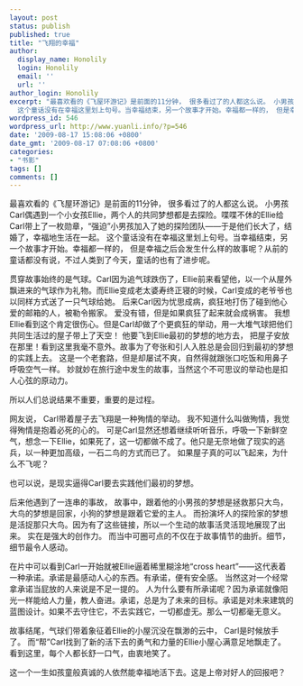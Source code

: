 ```yaml
---
layout: post
status: publish
published: true
title: "飞翔的幸福"
author:
  display_name: Honolily
  login: Honolily
  email: ''
  url: ''
author_login: Honolily
excerpt: "最喜欢看的《飞屋环游记》是前面的11分钟， 很多看过了的人都这么说。 小男孩Carl偶遇到一个小女孩Ellie，两个人的共同梦想都是去探险。喋喋不休的Ellie给Carl带上了一枚勋章，&ldquo;强迫&rdquo;小男孩加入了她的探险团队&mdash;&mdash;于是他们长大了，结婚了，幸福地生活在一起。
  这个童话没有在幸福这里划上句号。当幸福结束，另一个故事才开始。幸福都一样的， 但是幸福之后会发生什么样的故事呢？从前的童话都没有说，不过人类到了今天，童话的也有了进步呢。"
wordpress_id: 546
wordpress_url: http://www.yuanli.info/?p=546
date: '2009-08-17 15:08:06 +0800'
date_gmt: '2009-08-17 07:08:06 +0800'
categories:
- "书影"
tags: []
comments: []
---
```

<p>最喜欢看的《飞屋环游记》是前面的11分钟， 很多看过了的人都这么说。 小男孩Carl偶遇到一个小女孩Ellie，两个人的共同梦想都是去探险。喋喋不休的Ellie给Carl带上了一枚勋章，&ldquo;强迫&rdquo;小男孩加入了她的探险团队&mdash;&mdash;于是他们长大了，结婚了，幸福地生活在一起。 这个童话没有在幸福这里划上句号。当幸福结束，另一个故事才开始。幸福都一样的， 但是幸福之后会发生什么样的故事呢？从前的童话都没有说，不过人类到了今天，童话的也有了进步呢。<a id="more"></a><a id="more-546"></a> </p>
<p>贯穿故事始终的是气球。Carl因为追气球跌伤了，Ellie前来看望他，以一个从屋外飘进来的气球作为礼物。而Ellie变成老太婆寿终正寝的时候，Carl变成的老爷爷也以同样方式送了一只气球给她。 后来Carl因为忧思成病，疯狂地打伤了碰到他心爱的邮箱的人，被勒令搬家。 爱没有错，但是如果疯狂了起来就会成祸害。 我想Ellie看到这个肯定很伤心。但是Carl却做了个更疯狂的举动，用一大堆气球把他们共同生活过的屋子带上了天空！ 他要飞到Ellie最初的梦想的地方去， 把屋子安放在那里！看到这里我毫不意外。故事为了夸张和引人入胜总是会回归到最初的梦想的实践上去。 这是一个老套路，但是却屡试不爽，自然得就跟张口吃饭和用鼻子呼吸空气一样。 妙就妙在旅行途中发生的故事，当然这个不可思议的举动也是扣人心弦的原动力。</p>
<p>所以人们总说结果不重要，重要的是过程。 </p>
<p>网友说， Carl带着屋子去飞翔是一种殉情的举动。 我不知道什么叫做殉情，我觉得殉情是抱着必死的心的。 可是Carl显然还想着继续听听音乐，呼吸一下新鲜空气，想念一下Ellie，如果死了，这一切都做不成了。他只是无奈地做了现实的逃兵，以一种更加高级，一石二鸟的方式而已了。 如果屋子真的可以飞起来，为什么不飞呢？ </p>
<p>也可以说，是现实逼得Carl要去实践他们最初的梦想。 </p>
<p>后来他遇到了一连串的事故， 故事中，跟着他的小男孩的梦想是拯救那只大鸟， 大鸟的梦想是回家，小狗的梦想是跟着它爱的主人。 而扮演坏人的探险家的梦想是活捉那只大鸟。因为有了这些链接，所以一个生动的故事活灵活现地展现了出来。 实在是强大的创作力。 而当中可圈可点的不仅在于故事情节的曲折。细节，细节最令人感动。 </p>
<p>在片中可以看到Carl一开始就被Ellie逼着稀里糊涂地&ldquo;cross heart&rdquo;&mdash;&mdash;这代表着一种承诺。承诺是最感动人心的东西。有承诺，便有安全感。 当然这对一个经常拿承诺当屁放的人来说是不足一提的。 人为什么要有所承诺呢？因为承诺就像阳光一样能给人力量，教人奋进。承诺，总是为了未来的目标。承诺是对未来建筑的蓝图设计。如果不去守住它，不去实践它，一切都虚无。那么一切都毫无意义。 </p>
<p>故事结尾，气球们带着象征着Ellie的小屋沉没在飘渺的云中， Carl是时候放手了。 而&ldquo;帮&rdquo;Carl找到了新的活下去的勇气和力量的Ellie小屋心满意足地飘走了。 看到这里，每个人都长舒一口气，由衷地笑了。</p>
<p>这一个一生如孩童般真诚的人依然能幸福地活下去。这是上帝对好人的回报吧？ </p>
